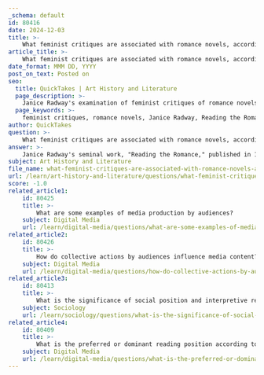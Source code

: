 ```yaml
---
_schema: default
id: 80416
date: 2024-12-03
title: >-
    What feminist critiques are associated with romance novels, according to Janice Radway?
article_title: >-
    What feminist critiques are associated with romance novels, according to Janice Radway?
date_format: MMM DD, YYYY
post_on_text: Posted on
seo:
  title: QuickTakes | Art History and Literature
  page_description: >-
    Janice Radway's examination of feminist critiques of romance novels reveals tensions between perceived traditional gender roles and the empowering potential of romance reading for women, exploring both critique and community aspects.
  page_keywords: >-
    feminist critiques, romance novels, Janice Radway, Reading the Romance, patriarchal values, gender roles, women's independence, empowerment, community among women, feminist romance, genre subversion, escapism, women's literature
author: QuickTakes
question: >-
    What feminist critiques are associated with romance novels, according to Janice Radway?
answer: >-
    Janice Radway's seminal work, "Reading the Romance," published in 1984, provides a critical examination of the feminist critiques associated with romance novels. Radway's research involved interviewing 42 female readers in a Midwestern suburb, allowing her to explore the motivations and rewards of romance reading from the readers' perspectives. \n\nOne of the primary feminist critiques of romance novels, as highlighted by Radway, is the perception that these texts reinforce patriarchal values and promote the dependence of women on men. Critics argue that romance novels often depict traditional gender roles, where female protagonists find fulfillment primarily through romantic relationships, thereby undermining women's independence and agency. This critique is rooted in the broader feminist discourse that questions the portrayal of women in media and literature.\n\nHowever, Radway challenges these negative stereotypes by emphasizing the complex ways in which readers engage with romance novels. She argues that the act of reading romance can serve as a form of empowerment for women, providing them with a space to explore their desires and fantasies. Radway posits that romance reading can foster a sense of community among women, as they share interpretations and experiences related to the texts. This communal aspect can be seen as a declaration of independence, allowing women to assert their identities outside of societal expectations.\n\nMoreover, Radway's work suggests that the relationship between feminism and romance is not inherently antagonistic. While some feminist critiques focus on the limitations of the genre, Radway points out that many romance authors are aware of these critiques and actively subvert traditional narratives. Feminist romance authors often embrace the genre's conventions while rewriting plots to challenge expectations, thereby creating narratives that resonate with contemporary feminist ideals.\n\nIn summary, Janice Radway's research highlights the tension between feminist critiques and the potential for romance novels to serve as sites of empowerment and community for women. Her work invites a more nuanced understanding of how readers interpret and derive meaning from romance fiction, suggesting that these texts can fulfill both escapist and critical functions in women's lives.
subject: Art History and Literature
file_name: what-feminist-critiques-are-associated-with-romance-novels-according-to-janice-radway.md
url: /learn/art-history-and-literature/questions/what-feminist-critiques-are-associated-with-romance-novels-according-to-janice-radway
score: -1.0
related_article1:
    id: 80425
    title: >-
        What are some examples of media production by audiences?
    subject: Digital Media
    url: /learn/digital-media/questions/what-are-some-examples-of-media-production-by-audiences
related_article2:
    id: 80426
    title: >-
        How do collective actions by audiences influence media content?
    subject: Digital Media
    url: /learn/digital-media/questions/how-do-collective-actions-by-audiences-influence-media-content
related_article3:
    id: 80413
    title: >-
        What is the significance of social position and interpretive resources in media interpretation?
    subject: Sociology
    url: /learn/sociology/questions/what-is-the-significance-of-social-position-and-interpretive-resources-in-media-interpretation
related_article4:
    id: 80409
    title: >-
        What is the preferred or dominant reading position according to Stuart Hall and David Morley?
    subject: Digital Media
    url: /learn/digital-media/questions/what-is-the-preferred-or-dominant-reading-position-according-to-stuart-hall-and-david-morley
---
```


&nbsp;